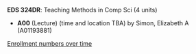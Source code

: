 **EDS 324DR**: Teaching Methods in Comp Sci (4 units)

- **A00** (Lecture) (time and location TBA) by Simon, Elizabeth A (A01193881)

[Enrollment numbers over time](./EDS324DR.tsv)
